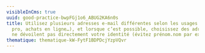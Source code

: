 ```yaml
---
visibleInCms: true
uuid: good-practice-bwpFGj1o6_ABUG2KA6n0s
title: Utilisez plusieurs adresses e-mail différentes selon les usages (perso,
  pro, achats en ligne…), et lorsque c’est possible, choisissez des adresses qui
  ne dévoilent pas directement votre identité (évitez prénom.nom par exemple)
thematique: thematique-kW-FytF1BDPDcjYzpVQvr
---
```


